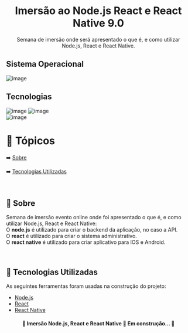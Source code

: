 <h1 align="center">
  <a> Imersão ao Node.js React e React Native 9.0 </a>
</h1>

<p align="center">Semana de imersão onde será apresentado o que é, e como utilizar Node.js, React e React Native. </p>


<h2>Sistema Operacional</h2>

![image](https://user-images.githubusercontent.com/37275221/125127956-b2f42c80-e0d3-11eb-9d38-619abc7148ce.png) 


<h2>Tecnologias</h2>

![image](https://user-images.githubusercontent.com/37275221/125128056-d4edaf00-e0d3-11eb-86cc-be97db8ebe57.png)                                                                   ![image](https://user-images.githubusercontent.com/37275221/125128094-e5058e80-e0d3-11eb-8058-fca911a09b0e.png) 								
![image](https://user-images.githubusercontent.com/37275221/125128103-e8991580-e0d3-11eb-8194-353fed936c28.png)



🏁 Tópicos
=================
 <!--ts-->
  ➡️ [Sobre](#Sobre)


  ➡️ [Tecnologias Utilizadas](#tecnologias)
<!--te-->



<br>
<h2> 🔵 <a href="#Sobre"></a>Sobre</h2>
<p>Semana de imersão evento online onde foi apresentado o que é, e como utilizar Node.js, React e React Native: <br/>
O <b>node.js</b> é utilizado para criar o backend da aplicação, no caso a API.<br/>
O <b>react</b> é utilizado para criar o sistema administrativo.<br/>  
O <b>react native</b> é utilizado para criar aplicativo para IOS e Android.</p><br/>


<h2> 🔵 <a href="#tecnologias"></a>Tecnologias Utilizadas</h2>
As seguintes ferramentas foram usadas na construção do projeto:

 - [Node.js](https://nodejs.org/en/)
 - [React](https://pt-br.reactjs.org/)
 - [React Native](https://reactnative.dev/)


<h4 align="center"> 
	🚧  Imersão Node.js, React e React Native 🚀 Em construção...  🚧
</h4>



